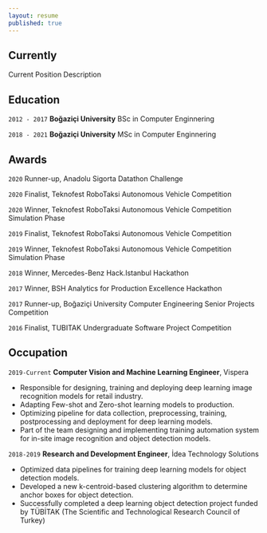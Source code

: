 ```yaml
---
layout: resume
published: true
---
```

## Currently

Current Position Description

## Education

`2012 - 2017`
__Boğaziçi  University__
BSc in Computer Enginnering

`2018 - 2021`
__Boğaziçi  University__
MSc in Computer Enginnering

## Awards

`2020`
Runner-up, Anadolu Sigorta Datathon Challenge

`2020`
Finalist, Teknofest RoboTaksi Autonomous Vehicle Competition

`2020`
Winner, Teknofest RoboTaksi Autonomous Vehicle Competition Simulation Phase

`2019`
Finalist, Teknofest RoboTaksi Autonomous Vehicle Competition

`2019`
Winner, Teknofest RoboTaksi Autonomous Vehicle Competition Simulation Phase

`2018`
Winner, Mercedes-Benz Hack.Istanbul Hackathon

`2017`
Winner, BSH Analytics for Production Excellence Hackathon

`2017`
Runner-up, Boğaziçi University Computer Engineering Senior Projects Competition

`2016`
Finalist, TUBITAK Undergraduate Software Project Competition
<!--
## Publications

### Journals

`1994`
Article Title, Journal Title

`1994`
Article Title, Journal Title

### Books

`1994`
Book Title, Journal Title

`1994`
Book Title, Journal Title


## Presentations

-->


## Occupation

`2019-Current`
__Computer Vision and Machine Learning Engineer__, Vispera

- Responsible for designing, training and deploying deep learning image recognition models for retail industry.
- Adapting Few-shot and Zero-shot learning models to production.
- Optimizing pipeline for data collection, preprocessing, training, postprocessing and deployment for deep learning models.
- Part of the team designing and implementing training automation system for in-site image recognition and object detection models.

`2018-2019`
__Research and Development Engineer__, İdea Technology Solutions

- Optimized data pipelines for training deep learning models for object detection models.
- Developed a new k-centroid-based clustering algorithm to determine anchor boxes for object detection.
- Successfully completed a deep learning object detection project funded by TÜBİTAK (The Scientific and Technological Research Council of Turkey)



<!-- ### Footer

Last updated: May 2013 -->
